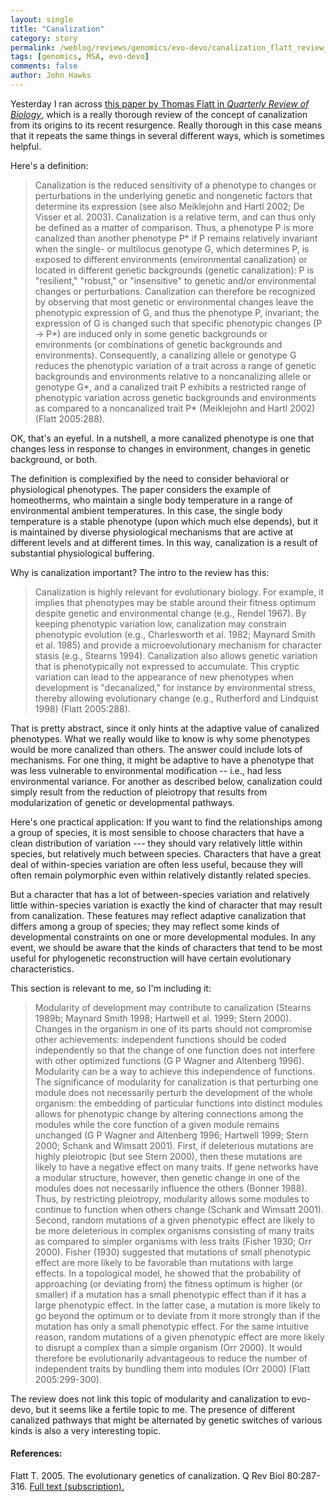 ```yaml
---
layout: single 
title: "Canalization" 
category: story
permalink: /weblog/reviews/genomics/evo-devo/canalization_flatt_review_2005.html
tags: [genomics, MSA, evo-devo] 
comments: false 
author: John Hawks 
---
```



<p>
Yesterday I ran across <a href="http://www.journals.uchicago.edu/QRB/journal/issues/v80n3/800301/800301.html">this paper by Thomas Flatt in <i>Quarterly Review of Biology</i></a>, which is a really thorough review of the concept of canalization from its origins to its recent resurgence. Really thorough in this case means that it repeats the same things in several different ways, which is sometimes helpful. 
</p>

<p>
Here's a definition: 
</p>

<blockquote>Canalization is the reduced sensitivity of a phenotype to changes or perturbations in the underlying genetic and nongenetic factors that determine its expression (see also Meiklejohn and Hartl 2002; De Visser et al. 2003). Canalization is a relative term, and can thus only be defined as a matter of comparison. Thus, a phenotype P is more canalized than another phenotype P* if P remains relatively invariant when the single- or multilocus genotype G, which determines P, is exposed to different environments (environmental canalization) or located in different genetic backgrounds (genetic canalization): P is "resilient," "robust," or "insensitive" to genetic and/or environmental changes or perturbations. Canalization can therefore be recognized by observing that most genetic or environmental changes leave the phenotypic expression of G, and thus the phenotype P, invariant; the expression of G is changed such that specific phenotypic changes (P -> P*) are induced only in some genetic backgrounds or environments (or combinations of genetic backgrounds and environments). Consequently, a canalizing allele or genotype G reduces the phenotypic variation of a trait across a range of genetic backgrounds and environments relative to a noncanalizing allele or genotype G*, and a canalized trait P exhibits a restricted range of phenotypic variation across genetic backgrounds and environments as compared to a noncanalized trait P* (Meiklejohn and Hartl 2002) (Flatt 2005:288).</blockquote>

<p>
OK, that's an eyeful. In a nutshell, a more canalized phenotype is one that changes less in response to changes in environment, changes in genetic background, or both. 
</p>

<p>
The definition is complexified by the need to consider behavioral or physiological phenotypes. The paper considers the example of homeotherms, who maintain a single body temperature in a range of environmental ambient temperatures. In this case, the single body temperature is a stable phenotype (upon which much else depends), but it is maintained by diverse physiological mechanisms that are active at different levels and at different times. In this way, canalization is a result of substantial physiological buffering. 
</p>

<p>
Why is canalization important? The intro to the review has this: 
</p>

<blockquote>Canalization is highly relevant for evolutionary biology. For example, it implies that phenotypes may be stable around their fitness optimum despite genetic and environmental change (e.g., Rendel 1967). By keeping phenotypic variation low, canalization may constrain phenotypic evolution (e.g., Charlesworth et al. 1982; Maynard Smith et al. 1985) and provide a microevolutionary mechanism for character stasis (e.g., Stearns 1994). Canalization also allows genetic variation that is phenotypically not expressed to accumulate. This cryptic variation can lead to the appearance of new phenotypes when development is "decanalized," for instance by environmental stress, thereby allowing evolutionary change (e.g., Rutherford and Lindquist 1998) (Flatt 2005:288).</blockquote>

<p>
That is pretty abstract, since it only hints at the adaptive value of canalized phenotypes. What we really would like to know is why some phenotypes would be more canalized than others. The answer could include lots of mechanisms. For one thing, it might be adaptive to have a phenotype that was less vulnerable to environmental modification -- i.e., had less environmental variance. For another as described below, canalization could simply result from the reduction of pleiotropy that results from modularization of genetic or developmental pathways. 
</p>

<p>
Here's one practical application: If you want to find the relationships among a group of species, it is most sensible to choose characters that have a clean distribution of variation --- they should vary relatively little within species, but relatively much between species. Characters that have a great deal of within-species variation are often less useful, because they will often remain polymorphic even within relatively distantly related species.
</p>

<p>
But a character that has a lot of between-species variation and relatively little within-species variation is exactly the kind of character that may result from canalization. These features may reflect adaptive canalization that differs among a group of species; they may reflect some kinds of developmental constraints on one or more developmental modules. In any event, we should be aware that the kinds of characters that tend to be most useful for phylogenetic reconstruction will have certain evolutionary characteristics. 
</p>

<p>
This section is relevant to me, so I'm including it: 
</p>

<blockquote>Modularity of development may contribute to canalization (Stearns 1989b; Maynard Smith 1998; Hartwell et al. 1999; Stern 2000). Changes in the organism in one of its parts should not compromise other achievements: independent functions should be coded independently so that the change of one function does not interfere with other optimized functions (G P Wagner and Altenberg 1996). Modularity can be a way to achieve this independence of functions. The significance of modularity for canalization is that perturbing one module does not necessarily perturb the development of the whole organism: the embedding of particular functions into distinct modules allows for phenotypic change by altering connections among the modules while the core function of a given module remains unchanged (G P Wagner and Altenberg 1996; Hartwell 1999; Stern 2000; Schank and Wimsatt 2001). First, if deleterious mutations are highly pleiotropic (but see Stern 2000), then these mutations are likely to have a negative effect on many traits. If gene networks have a modular structure, however, then genetic change in one of the modules does not necessarily influence the others (Bonner 1988). Thus, by restricting pleiotropy, modularity allows some modules to continue to function when others change (Schank and Wimsatt 2001). Second, random mutations of a given phenotypic effect are likely to be more deleterious in complex organisms consisting of many traits as compared to simpler organisms with less traits (Fisher 1930; Orr 2000). Fisher (1930) suggested that mutations of small phenotypic effect are more likely to be favorable than mutations with large effects. In a topological model, he showed that the probability of approaching (or deviating from) the fitness optimum is higher (or smaller) if a mutation has a small phenotypic effect than if it has a large phenotypic effect. In the latter case, a mutation is more likely to go beyond the optimum or to deviate from it more strongly than if the mutation has only a small phenotypic effect. For the same intuitive reason, random mutations of a given phenotypic effect are more likely to disrupt a complex than a simple organism (Orr 2000). It would therefore be evolutionarily advantageous to reduce the number of independent traits by bundling them into modules (Orr 2000) (Flatt 2005:299-300). </blockquote>

<p>
The review does not link this topic of modularity and canalization to evo-devo, but it seems like a fertile topic to me. The presence of different canalized pathways that might be alternated by genetic switches of various kinds is also a very interesting topic. 
</p>

<h4>References:</h4>

<p class="cite">Flatt T. 2005. The evolutionary genetics of canalization. Q Rev Biol 80:287-316. <a href="http://www.journals.uchicago.edu/QRB/journal/issues/v80n3/800301/800301.html">Full text (subscription). </a></p>

